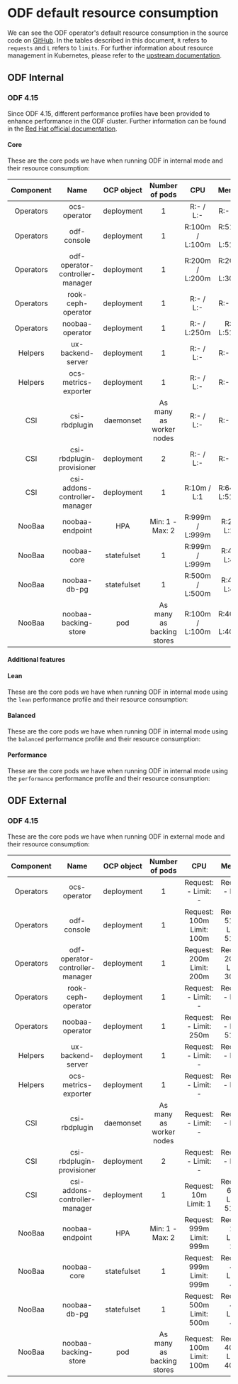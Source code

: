 # ODF default resource consumption

We can see the ODF operator's default resource consumption in the source code on [GitHub](https://github.com/red-hat-storage/ocs-operator/blob/bfb00a97a999ebb7446ff58da1db88a2c105dfa6/controllers/defaults/resources.go). In the tables described in this document, `R` refers to `requests` and `L` refers to `limits`. For further information about resource management in Kubernetes, please refer to the [upstream documentation](https://kubernetes.io/docs/concepts/configuration/manage-resources-containers/).

## ODF Internal

### ODF 4.15

Since ODF 4.15, different performance profiles have been provided to enhance performance in the ODF cluster. Further information can be found in the [Red Hat official documentation](https://access.redhat.com/documentation/en-us/red_hat_openshift_data_foundation/4.15/html-single/planning_your_deployment/index#resource-requirements-for-performance-profiles_rhodf).

#### Core

These are the core pods we have when running ODF in internal mode and their resource consumption:

| **Component** |             **Name**            | **OCP object** |     **Number of pods**    |     **CPU**     |     **Memory**    |
|:-------------:|:-------------------------------:|:--------------:|:-------------------------:|:---------------:|:-----------------:|
|   Operators   |           ocs-operator          |   deployment   |             1             |    R:- / L:-    |     R:- / L:-     |
|   Operators   |           odf-console           |   deployment   |             1             | R:100m / L:100m | R:512Mi / L:512Mi |
|   Operators   | odf-operator-controller-manager |   deployment   |             1             | R:200m / L:200m | R:200Mi / L:300Mi |
|   Operators   |        rook-ceph-operator       |   deployment   |             1             |    R:- / L:-    |     R:- / L:-     |
|   Operators   |         noobaa-operator         |   deployment   |             1             |   R:- / L:250m  |   R:- / L:512Mi   |
|    Helpers    |        ux-backend-server        |   deployment   |             1             |    R:- / L:-    |     R:- / L:-     |
|    Helpers    |       ocs-metrics-exporter      |   deployment   |             1             |    R:- / L:-    |     R:- / L:-     |
|      CSI      |          csi-rbdplugin          |    daemonset   |  As many as worker nodes  |    R:- / L:-    |     R:- / L:-     |
|      CSI      |    csi-rbdplugin-provisioner    |   deployment   |             2             |    R:- / L:-    |     R:- / L:-     |
|      CSI      |  csi-addons-controller-manager  |   deployment   |             1             |   R:10m / L:1   |  R:64Mi / L:512Mi |
|     NooBaa    |         noobaa-endpoint         |       HPA      |      Min: 1 - Max: 2      | R:999m / L:999m |   R:2Gi / L:2Gi   |
|     NooBaa    |           noobaa-core           |   statefulset  |             1             | R:999m / L:999m |   R:4Gi / L:4Gi   |
|     NooBaa    |           noobaa-db-pg          |   statefulset  |             1             | R:500m / L:500m |   R:4Gi / L:4Gi   |
|     NooBaa    |       noobaa-backing-store      |       pod      | As many as backing stores | R:100m / L:100m | R:400Mi / L:400Mi |

#### Additional features



#### Lean

These are the core pods we have when running ODF in internal mode using the `lean` performance profile and their resource consumption:

#### Balanced

These are the core pods we have when running ODF in internal mode using the `balanced` performance profile and their resource consumption:

#### Performance

These are the core pods we have when running ODF in internal mode using the `performance` performance profile and their resource consumption:

## ODF External

### ODF 4.15

These are the core pods we have when running ODF in external mode and their resource consumption:

| **Component** |             **Name**            | **OCP object** |     **Number of pods**    |          **CPU**          |          **Memory**         |
|:-------------:|:-------------------------------:|:--------------:|:-------------------------:|:-------------------------:|:---------------------------:|
|   Operators   |           ocs-operator          |   deployment   |             1             |    Request: - Limit: -    |     Request: - Limit: -     |
|   Operators   |           odf-console           |   deployment   |             1             | Request: 100m Limit: 100m | Request: 512Mi Limit: 512Mi |
|   Operators   | odf-operator-controller-manager |   deployment   |             1             | Request: 200m Limit: 200m | Request: 200Mi Limit: 300Mi |
|   Operators   |        rook-ceph-operator       |   deployment   |             1             |    Request: - Limit: -    |     Request: - Limit: -     |
|   Operators   |         noobaa-operator         |   deployment   |             1             |   Request: - Limit: 250m  |   Request: - Limit: 512Mi   |
|    Helpers    |        ux-backend-server        |   deployment   |             1             |    Request: - Limit: -    |     Request: - Limit: -     |
|    Helpers    |       ocs-metrics-exporter      |   deployment   |             1             |    Request: - Limit: -    |     Request: - Limit: -     |
|      CSI      |          csi-rbdplugin          |    daemonset   |  As many as worker nodes  |    Request: - Limit: -    |     Request: - Limit: -     |
|      CSI      |    csi-rbdplugin-provisioner    |   deployment   |             2             |    Request: - Limit: -    |     Request: - Limit: -     |
|      CSI      |  csi-addons-controller-manager  |   deployment   |             1             |   Request: 10m Limit: 1   |  Request: 64Mi Limit: 512Mi |
|     NooBaa    |         noobaa-endpoint         |       HPA      |      Min: 1 - Max: 2      | Request: 999m Limit: 999m |   Request: 2Gi Limit: 2Gi   |
|     NooBaa    |           noobaa-core           |   statefulset  |             1             | Request: 999m Limit: 999m |   Request: 4Gi Limit: 4Gi   |
|     NooBaa    |           noobaa-db-pg          |   statefulset  |             1             | Request: 500m Limit: 500m |   Request: 4Gi Limit: 4Gi   |
|     NooBaa    |       noobaa-backing-store      |       pod      | As many as backing stores | Request: 100m Limit: 100m | Request: 400Mi Limit: 400Mi |

